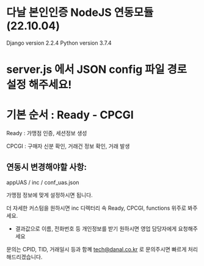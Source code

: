 # 다날 본인인증 NodeJS 연동모듈 (22.10.04)

Django version 2.2.4
Python version 3.7.4

# server.js 에서 JSON config 파일 경로 설정 해주세요!

# 기본 순서 : Ready - CPCGI
Ready : 가맹점 인증, 세션정보 생성

CPCGI : 구매자 신분 확인, 거래건 정보 확인, 거래 발생

## 연동시 변경해야할 사항:

appUAS / inc / conf_uas.json


가맹점 정보에 맞게 설정하시면 됩니다.

더 자세한 커스텀을 원하시면 inc 디렉터리 속 Ready, CPCGI, functions 위주로 봐주세요.

* 결과값으로 이름, 전화번호 등 개인정보를 받기 원하시면 영업 담당자에게 요청해주세요

문의는 CPID, TID, 거래일시 등과 함꼐 tech@danal.co.kr 로 문의주시면 빠르게 처리해드리겠습니다.
